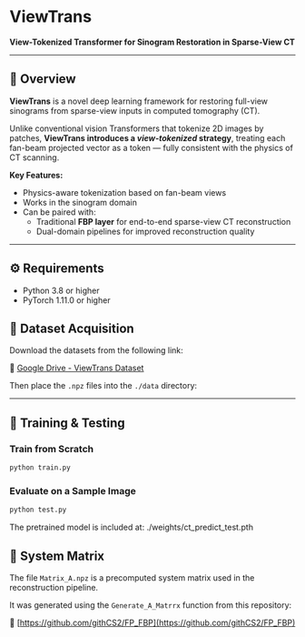 # ViewTrans

**View-Tokenized Transformer for Sinogram Restoration in Sparse-View CT**

---

## 🧠 Overview

**ViewTrans** is a novel deep learning framework for restoring full-view sinograms from sparse-view inputs in computed tomography (CT).

Unlike conventional vision Transformers that tokenize 2D images by patches, **ViewTrans introduces a _view-tokenized_ strategy**, treating each fan-beam projected vector as a token — fully consistent with the physics of CT scanning.

**Key Features:**
- Physics-aware tokenization based on fan-beam views
- Works in the sinogram domain
- Can be paired with:
  - Traditional **FBP layer** for end-to-end sparse-view CT reconstruction
  - Dual-domain pipelines for improved reconstruction quality

---

## ⚙️ Requirements

- Python 3.8 or higher  
- PyTorch 1.11.0 or higher  

## 📁 Dataset Acquisition

Download the datasets from the following link:

🔗 [Google Drive - ViewTrans Dataset](https://drive.google.com/drive/folders/19nDIF-LnSjBrPtOfsnwXlJ5-4HOfNr4i?usp=drive_link)

Then place the `.npz` files into the `./data` directory:


---

## 🚀 Training & Testing

### Train from Scratch

```bash
python train.py
```

### Evaluate on a Sample Image
```bash
python test.py
```

The pretrained model is included at:
./weights/ct_predict_test.pth

## 🧩 System Matrix

The file `Matrix_A.npz` is a precomputed system matrix used in the reconstruction pipeline.

It was generated using the `Generate_A_Matrrx` function from this repository:

🔗 [https://github.com/githCS2/FP_FBP](https://github.com/githCS2/FP_FBP)

